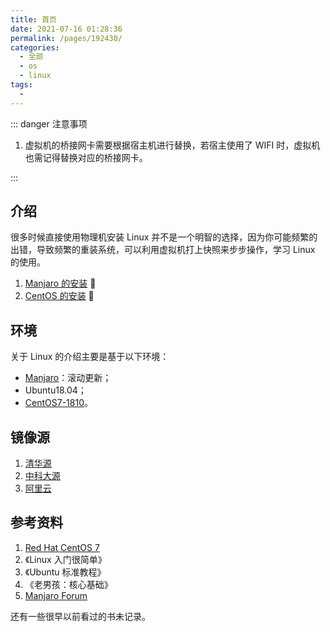 ```yaml
---
title: 首页
date: 2021-07-16 01:28:36
permalink: /pages/192430/
categories: 
  - 全部
  - os
  - linux
tags: 
  - 
---
```


::: danger 注意事项

1. 虚拟机的桥接网卡需要根据宿主机进行替换，若宿主使用了 WIFI 时，虚拟机也需记得替换对应的桥接网卡。  

:::



## 介绍

很多时候直接使用物理机安装 Linux 并不是一个明智的选择，因为你可能频繁的出错，导致频繁的重装系统，可以利用虚拟机打上快照来步步操作，学习 Linux 的使用。

1. [Manjaro 的安装](/os/manjaro/how-to-install-manjaro-on-virtualbox) :cookie:
2. [CentOS 的安装](/os/centos/how-to-install-centos-on-virtualbox) :tiger:



## 环境

关于 Linux 的介绍主要是基于以下环境：

+ [Manjaro](/os/manjaro/how-to-install-manjaro-on-virtualbox)：滚动更新；
+ Ubuntu18.04；
+ [CentOS7-1810](/os/centos/how-to-install-centos-on-virtualbox)。




## 镜像源

1. [清华源](https://mirrors.tuna.tsinghua.edu.cn/)
2. [中科大源](http://mirrors.ustc.edu.cn/)
3. [阿里云](https://developer.aliyun.com/mirror/)



## 参考资料

1. [Red Hat CentOS 7](https://access.redhat.com/documentation/en-us/red_hat_enterprise_linux/7/) <Badge text="核心" type="error"/>
2. 《Linux 入门很简单》
3. 《Ubuntu 标准教程》
4. 《老男孩：核心基础》
5. [Manjaro Forum](https://forum.manjaro.org/)

还有一些很早以前看过的书未记录。